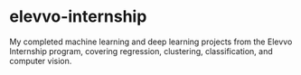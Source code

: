 # elevvo-internship
My completed machine learning and deep learning projects from the Elevvo Internship program, covering regression, clustering, classification, and computer vision.
